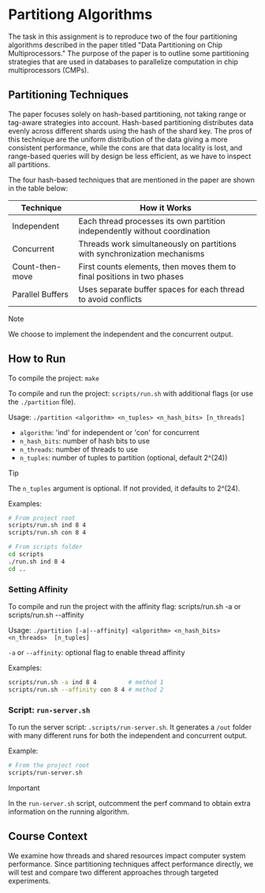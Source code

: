 # Partitiong Algorithms

The task in this assignment is to reproduce two of the four partitioning algorithms described in the paper titled "Data Partitioning on Chip Multiprocessors." The purpose of the paper is to outline some partitioning strategies that are used in databases to parallelize computation in chip multiprocessors (CMPs).

## Partitioning Techniques

The paper focuses solely on hash-based partitioning, not taking range or tag-aware strategies into account. Hash-based partitioning distributes data evenly across different shards using the hash of the shard key. The pros of this technique are the uniform distribution of the data giving a more consistent performance, while the cons are that data locality is lost, and range-based queries will by design be less efficient, as we have to inspect all partitions.

The four hash-based techniques that are mentioned in the paper are shown in the table below:

| Technique | How it Works |
|-----------|--------------|
| Independent | Each thread processes its own partition independently without coordination |
| Concurrent | Threads work simultaneously on partitions with synchronization mechanisms |
| Count-then-move | First counts elements, then moves them to final positions in two phases |
| Parallel Buffers | Uses separate buffer spaces for each thread to avoid conflicts |

> [!NOTE]
> We choose to implement the independent and the concurrent output.

## How to Run

To compile the project: `make`

To compile and run the project: `scripts/run.sh` with additional flags (or use the `./partition` file).

Usage: `./partition <algorithm> <n_tuples> <n_hash_bits> [n_threads]`
- `algorithm`:   'ind' for independent or 'con' for concurrent
- `n_hash_bits`: number of hash bits to use
- `n_threads`:   number of threads to use
- `n_tuples`:    number of tuples to partition (optional, default 2^(24))

> [!TIP]
> The `n_tuples` argument is optional. If not provided, it defaults to 2^(24).

Examples:
```sh
# From project root
scripts/run.sh ind 8 4
scripts/run.sh con 8 4

# From scripts folder
cd scripts
./run.sh ind 8 4
cd ..
```

### Setting Affinity

To compile and run the project with the affinity flag: scripts/run.sh -a or scripts/run.sh --affinity

Usage: `./partition [-a|--affinity] <algorithm> <n_hash_bits> <n_threads>  [n_tuples]`

`-a` or `--affinity`: optional flag to enable thread affinity

Examples:
```sh
scripts/run.sh -a ind 8 4         # method 1
scripts/run.sh --affinity con 8 4 # method 2
```

### Script: `run-server.sh`

To run the server script: `.scripts/run-server.sh`. It generates a `/out` folder with many different runs for both the independent and concurrent output.

Example:
```sh
# From the project root
scripts/run-server.sh
```

> [!IMPORTANT]
> In the `run-server.sh` script, outcomment the perf command to obtain extra information on the running algorithm. 

## Course Context

We examine how threads and shared resources impact computer system performance. Since partitioning techniques affect performance directly, we will test and compare two different approaches through targeted experiments.